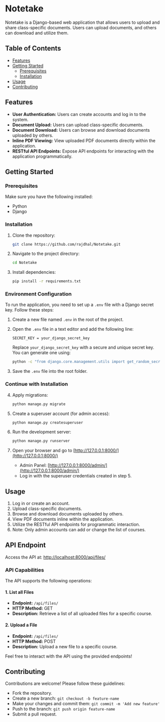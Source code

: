# Notetake

Notetake is a Django-based web application that allows users to upload and share class-specific documents. Users can upload documents, and others can download and utilize them.

## Table of Contents

- [Features](#features)
- [Getting Started](#getting-started)
  - [Prerequisites](#prerequisites)
  - [Installation](#installation)
- [Usage](#usage)
- [Contributing](#contributing)

## Features

- **User Authentication:** Users can create accounts and log in to the system.
- **Document Upload:** Users can upload class-specific documents.
- **Document Download:** Users can browse and download documents uploaded by others.
- **Inline PDF Viewing:** View uploaded PDF documents directly within the application.
- **RESTful API Endpoints:** Expose API endpoints for interacting with the application programmatically.

## Getting Started

### Prerequisites

Make sure you have the following installed:

- Python
- Django

### Installation

1. Clone the repository:

   ```bash
   git clone https://github.com/rajdhal/Notetake.git
   ```

2. Navigate to the project directory:

   ```bash
   cd Notetake
   ```

3. Install dependencies:

   ```bash
   pip install -r requirements.txt
   ```

### Environment Configuration

To run the application, you need to set up a `.env` file with a Django secret key. Follow these steps:

1. Create a new file named `.env` in the root of the project.

2. Open the `.env` file in a text editor and add the following line:

   ```plaintext
   SECRET_KEY = your_django_secret_key
   ```

   Replace `your_django_secret_key` with a secure and unique secret key. You can generate one using:

   ```bash
   python -c "from django.core.management.utils import get_random_secret_key; print(get_random_secret_key())"
   ```

3. Save the `.env` file into the root folder.

### Continue with Installation

4. Apply migrations:

   ```bash
   python manage.py migrate
   ```

5. Create a superuser account (for admin access):

   ```bash
   python manage.py createsuperuser
   ```

6. Run the development server:

   ```bash
   python manage.py runserver
   ```

7. Open your browser and go to [http://127.0.0.1:8000/](http://127.0.0.1:8000/)

   - Admin Panel: [http://127.0.0.1:8000/admin/](http://127.0.0.1:8000/admin/)
   - Log in with the superuser credentials created in step 5.

## Usage

1. Log in or create an account.
2. Upload class-specific documents.
3. Browse and download documents uploaded by others.
4. View PDF documents inline within the application.
5. Utilize the RESTful API endpoints for programmatic interaction.
6. Note: Only admin accounts can add or change the list of courses.


## API Endpoint

Access the API at: [http://localhost:8000/api/files/](http://localhost:8000/api/files/)

### API Capabilities

The API supports the following operations:

#### 1. List all Files

- **Endpoint:** `/api/files/`
- **HTTP Method:** GET
- **Description:** Retrieve a list of all uploaded files for a specific course.

#### 2. Upload a File

- **Endpoint:** `/api/files/`
- **HTTP Method:** POST
- **Description:** Upload a new file to a specific course.

Feel free to interact with the API using the provided endpoints!


## Contributing

Contributions are welcome! Please follow these guidelines:

- Fork the repository.
- Create a new branch: `git checkout -b feature-name`
- Make your changes and commit them: `git commit -m 'Add new feature'`
- Push to the branch: `git push origin feature-name`
- Submit a pull request.
